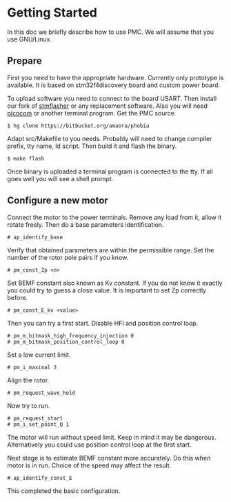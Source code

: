 # Getting Started

In this doc we briefly describe how to use PMC. We will assume that you use
GNU/Linux.

## Prepare

First you need to have the appropriate hardware. Currently only prototype is
available. It is based on stm32f4discovery board and custom power board.

To upload software you need to connect to the board USART. Then install our
fork of [stmflasher](https://bitbucket.org/amaora/stmflasher) or any
replacement software. Also you will need
[picocom](https://github.com/npat-efault/picocom) or another terminal
program. Get the PMC source.

	$ hg clone https://bitbucket.org/amaora/phobia

Adapt src/Makefile to you needs. Probably will need to change compiler prefix,
tty name, ld script. Then build it and flash the binary.

	$ make flash

Once binary is uploaded a terminal program is connected to the tty. If all goes
well you will see a shell prompt.

## Configure a new motor

Connect the motor to the power terminals. Remove any load from it, allow it
rotate freely. Then do a base parameters identification.

	# ap_identify_base

Verify that obtained parameters are within the permissible range. Set the
number of the rotor pole pairs if you know.

	# pm_const_Zp <n>

Set BEMF constant also known as Kv constant. If you do not know it exactly you
could try to guess a close value. It is important to set Zp correctly before.

	# pm_const_E_kv <value>

Then you can try a first start. Disable HFI and position control loop.

	# pm_m_bitmask_high_frequency_injection 0
	# pm_m_bitmask_position_control_loop 0

Set a low current limit.

	# pm_i_maximal 2

Align the rotor.

	# pm_request_wave_hold

Now try to run.

	# pm_request_start
	# pm_i_set_point_Q 1

The motor will run without speed limit. Keep in mind it may be dangerous.
Alternatively you could use position control loop at the first start.

Next stage is to estimate BEMF constant more accurately. Do this when motor is
in run. Choice of the speed may affect the result.

	# ap_identify_const_E

This completed the basic configuration.


